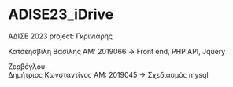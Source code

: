 # ADISE23_iDrive
ΑΔΙΣΕ 2023 project: Γκρινιάρης

Κατσεησβίλη 
Βασίλης
ΑΜ: 2019066 -> Front end, PHP API,  Jquery

Ζερβόγλου  
Δημήτριος Κωνσταντίνος
ΑΜ: 2019045 -> Σχεδιασμός mysql
